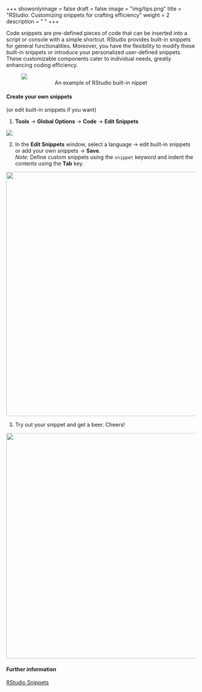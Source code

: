 +++
showonlyimage = false
draft = false
image = "img/tips.png"
title = "RStudio: Customizing snippets for crafting efficiency"
weight = 2
description = " "
+++

Code snippets are pre-defined pieces of code that can be inserted into a script or console with a simple shortcut. 
RStudio provides built-in snippets for general functionalities. 
Moreover, you have the flexibility to modify these built-in snippets or introduce your personalized user-defined snippets. 
These customizable components cater to individual needs, greatly enhancing coding efficiency.  

<figure>
    <img class="center-block" src="../built-in-snippet-sapply.png" />
    <figcaption align="center">An example of RStudio built-in nippet</figcaption>
</figure>


#### Create your own snippets
(or edit built-in snippets if you want)

1. **Tools** → **Global Options** → **Code** → **Edit Snippets**

<img class="center-block" src="../snippet-guide-01.png" />

2. In the **Edit Snippets** window, select a language → edit built-in snippets or add your own snippets → **Save**.  
*Note:* Define custom snippets using the `snippet` keyword and indent the contents using the **Tab** key.

<img class="center-block" width = "650px" src="../snippet-guide-02.png" />

3. Try out your snippet and get a beer. Cheers!

<img class="center-block" width = "600px" src="../snippet-guide-03.png" />


#### Further information

[RStudio Snippets](https://rstudio.github.io/rstudio-extensions/rstudio_snippets.html)

